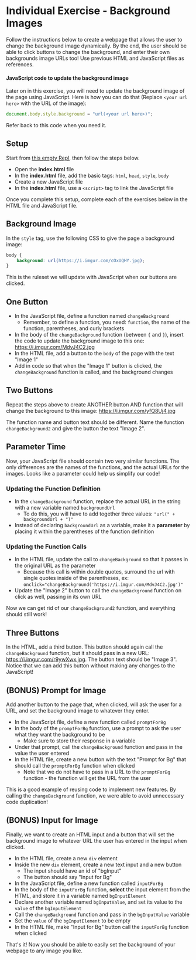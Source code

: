 # Individual Exercise - Background Images
Follow the instructions below to create a webpage that allows the user to change the background image dynamically. By the end, the user should be able to click buttons to change the background, and enter their own backgrounds image URLs too! Use previous HTML and JavaScript files as references.

#### JavaScript code to update the background image
Later on in this exercise, you will need to update the background image of the page using JavaScript. Here is how you can do that (Replace `<your url here>` with the URL of the image):

```js
document.body.style.background = "url(<your url here>)";
```

Refer back to this code when you need it.

## Setup
Start from [this empty Repl](https://repl.it/@JosephMaxwell/EmptyWeb#index.html), then follow the steps below.

- Open the **index.html** file
- In the **index.html** file, add the basic tags: `html`, `head`, `style`, `body`
- Create a new JavaScript file
- In the **index.html** file, use a `<script>` tag to link the JavaScript file

Once you complete this setup, complete each of the exercises below in the HTML file and JavaScript file.

## Background Image
In the `style` tag, use the following CSS to give the page a background image:

```css
body {
    background: url(https://i.imgur.com/cOxUQHY.jpg);
}
```

This is the ruleset we will update with JavaScript when our buttons are clicked.

## One Button
- In the JavaScript file, define a function named `changeBackground`
    - Remember, to define a function, you need: `function`, the name of the function, parentheses, and curly brackets
- In the body of the `changeBackground` function (between `{` and `}`), insert the code to update the background image to this one: https://i.imgur.com/MdvJ4C2.jpg
- In the HTML file, add a button to the `body` of the page with the text "Image 1"
- Add in code so that when the "Image 1" button is clicked, the `changeBackground` function is called, and the background changes

## Two Buttons
Repeat the steps above to create ANOTHER button AND function that will change the background to this image: https://i.imgur.com/yfQ8Uj4.jpg

The function name and button text should be different. Name the function `changeBackground2` and give the button the text "Image 2".

## Parameter Time
Now, your JavaScript file should contain two very similar functions. The only differences are the names of the functions, and the actual URLs for the images. Looks like a parameter could help us simplify our code!

### Updating the Function Definition
- In the `changeBackground` function, replace the actual URL in the string with a new variable named `backgroundUrl`
    - To do this, you will have to add together three values: `"url(" + backgroundUrl + ")"`
- Instead of declaring `backgroundUrl` as a variable, make it a **parameter** by placing it within the parentheses of the function definition

### Updating the Function Calls
- In the HTML file, update the call to `changeBackground` so that it passes in the original URL as the parameter
    - Because this call is within double quotes, surround the url with single quotes inside of the parentheses, ex: `onclick="changeBackground('https://i.imgur.com/MdvJ4C2.jpg')"`
- Update the "Image 2" button to call the `changeBackground` function on click as well, passing in its own URL

Now we can get rid of our `changeBackground2` function, and everything should still work!

## Three Buttons
In the HTML, add a third button. This button should again call the `changeBackground` function, but it should pass in a new URL: https://i.imgur.com/r9ywXwx.jpg. The button text should be "Image 3". Notice that we can add this button without making any changes to the JavaScript!

## (BONUS) Prompt for Image
Add another button to the page that, when clicked, will ask the user for a URL, and set the background image to whatever they enter.

- In the JavaScript file, define a new function called `promptForBg`
- In the body of the `promptForBg` function, use a prompt to ask the user what they want the background to be
    - Make sure to store their response in a variable
- Under that prompt, call the `changeBackground` function and pass in the value the user entered
- In the HTML file, create a new button with the text "Prompt for Bg" that should call the `promptForBg` function when clicked
    - Note that we do not have to pass in a URL to the `promptForBg` function - the function will get the URL from the user

This is a good example of reusing code to implement new features. By calling the `changeBackground` function, we were able to avoid unnecessary code duplication!

## (BONUS) Input for Image
Finally, we want to create an HTML input and a button that will set the background image to whatever URL the user has entered in the input when clicked.

- In the HTML file, create a new `div` element
- Inside the new `div` element, create a new text input and a new button
    - The input should have an id of "bgInput"
    - The button should say "Input for Bg"
- In the JavaScript file, define a new function called `inputForBg`
- In the body of the `inputForBg` function, **select** the input element from the HTML, and store it in a variable named `bgInputElement`
- Declare another variable named `bgInputValue`, and set its value to the `value` of the `bgInputElement`
- Call the `changeBackground` function and pass in the `bgInputValue` variable
- Set the `value` of the `bgInputElement` to be empty
- In the HTML file, make "Input for Bg" button call the `inputForBg` function when clicked

That's it! Now you should be able to easily set the background of your webpage to any image you like.